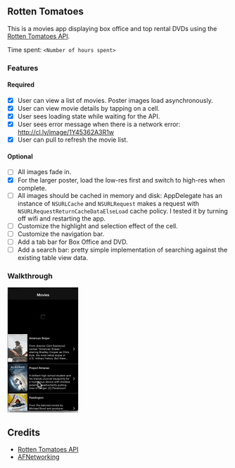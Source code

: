 ## Rotten Tomatoes

This is a movies app displaying box office and top rental DVDs using the [Rotten Tomatoes API](http://developer.rottentomatoes.com/docs/read/JSON).

Time spent: `<Number of hours spent>`

### Features

#### Required

- [x] User can view a list of movies. Poster images load asynchronously.
- [x] User can view movie details by tapping on a cell.
- [x] User sees loading state while waiting for the API.
- [x] User sees error message when there is a network error: http://cl.ly/image/1Y45362A3R1w
- [x] User can pull to refresh the movie list.

#### Optional

- [  ] All images fade in.
- [x] For the larger poster, load the low-res first and switch to high-res when complete.
- [  ] All images should be cached in memory and disk: AppDelegate has an instance of `NSURLCache` and `NSURLRequest` makes a request with `NSURLRequestReturnCacheDataElseLoad` cache policy. I tested it by turning off wifi and restarting the app.
- [  ] Customize the highlight and selection effect of the cell.
- [  ] Customize the navigation bar.
- [  ] Add a tab bar for Box Office and DVD.
- [  ] Add a search bar: pretty simple implementation of searching against the existing table view data.

### Walkthrough
![Video Walkthrough](rotten.gif)

Credits
---------
* [Rotten Tomatoes API](http://developer.rottentomatoes.com/docs/read/JSON)
* [AFNetworking](https://github.com/AFNetworking/AFNetworking)
